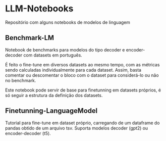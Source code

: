 # LLM-Notebooks

Repositório com alguns notebooks de modelos de linguagem

## Benchmark-LM

Notebook de benchmarks para modelos do tipo decoder e encoder-decoder com datasets em português.

É feito o fine-tune em diversos datasets ao mesmo tempo, com as métricas sendo calculadas individualmente para cada dataset. Assim, basta comentar ou descomentar o bloco com o dataset para considerá-lo ou não no benchmark.

Este notebook pode servir de base para finetunning em datasets próprios, é só seguir a estrutura da definição dos datasets.

## Finetunning-LanguageModel

Tutorial para fine-tune em dataset próprio, carregando de um dataframe do pandas obtido de um arquivo tsv. Suporta modelos decoder (gpt2) ou encoder-decoder (t5).
